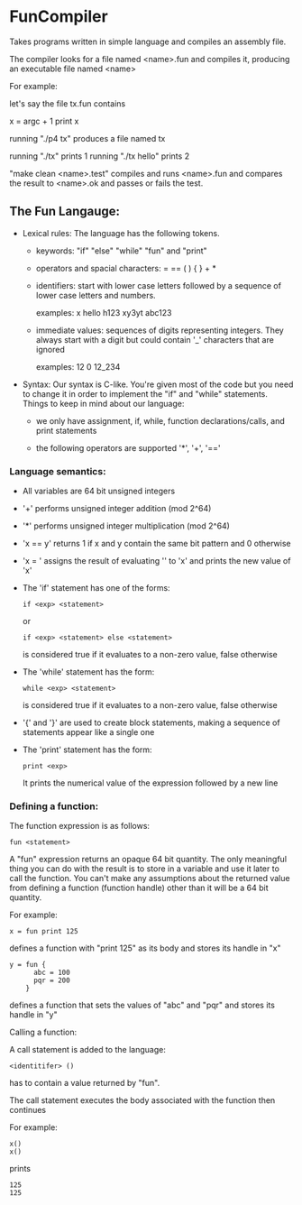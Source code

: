 # FunCompiler
Takes programs written in simple language and compiles an assembly file.


The compiler looks for a file named \<name>.fun and compiles it,
producing an executable file named \<name>

For example:

let's say the file tx.fun contains

x = argc + 1
print x

running "./p4 tx" produces a file named tx

running "./tx" prints 1
running "./tx hello" prints 2

"make clean \<name>.test" compiles and runs \<name>.fun and compares the result to \<name>.ok and passes or fails the test.

## The Fun Langauge:

- Lexical rules: The language has the following tokens.

  * keywords: "if" "else" "while" "fun" and "print"

  * operators and spacial characters: = == ( ) { } + *

  * identifiers: start with lower case letters followed by a sequence of
                 lower case letters and numbers.

     examples: x hello h123 xy3yt abc123

  * immediate values: sequences of digits representing integers. They always
                 start with a digit but could contain '_' characters that are
                 ignored

     examples: 12 0 12_234

- Syntax: Our syntax is C-like. You're given most of the code
  but you need to change it in order to implement the "if" and "while"
  statements. Things to keep in mind about our language:

  * we only have assignment, if, while, function declarations/calls, and print statements

  * the following operators are supported '*', '+', '=='

### Language semantics:

- All variables are 64 bit unsigned integers

- '+' performs unsigned integer addition (mod 2^64)

- '*' performs unsigned integer multiplication (mod 2^64)

- 'x == y' returns 1 if x and y contain the same bit pattern and 0 otherwise

- 'x = <exp>' assigns the result of evaluating '<exp>' to 'x' and prints the new
  value of 'x'

- The 'if' statement has one of the forms:

      if <exp> <statement>
     
   or
 
      if <exp> <statement> else <statement>

   <exp> is considered true if it evaluates to a non-zero value, false otherwise

- The 'while' statement has the form:

      while <exp> <statement>

   <exp> is considered true if it evaluates to a non-zero value, false otherwise

- '{' and '}' are used to create block statements, making a sequence of
  statements appear like a single one

- The 'print' statement has the form:

      print <exp>

  It prints the numerical value of the expression followed by a new line



### Defining a function:


The function expression is as follows:

    fun <statement>

A "fun" expression returns an opaque 64 bit quantity. The only meaningful
thing you can do with the result is to store in a variable and use it later
to call the function. You can't make any assumptions about the returned value
from defining a function (function handle) other than it will be a 64 bit
quantity.

For example:

    x = fun print 125

   defines a function with "print 125" as its body and stores its handle in "x"

    y = fun {
          abc = 100
          pqr = 200
        }    

   defines a function that sets the values of "abc" and "pqr" and stores its
   handle in "y"

Calling a function:

   A call statement is added to the language:

    <identitifer> ()

   <identitifer> has to contain a value returned by "fun".

   The call statement executes the body associated with the function then
   continues

For example:

    x()
    x()

  prints

    125
    125
